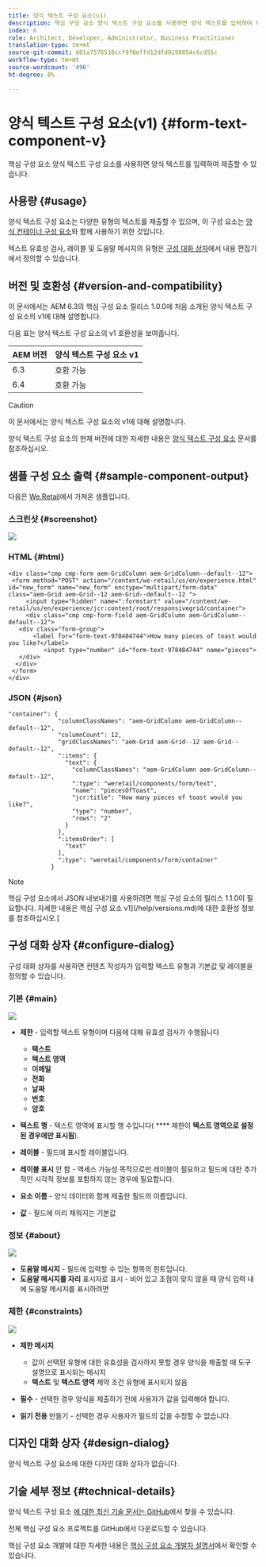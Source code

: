 ```yaml
---
title: 양식 텍스트 구성 요소(v1)
description: 핵심 구성 요소 양식 텍스트 구성 요소를 사용하면 양식 텍스트를 입력하여 제출할 수 있습니다.
index: n
role: Architect, Developer, Administrator, Business Practitioner
translation-type: tm+mt
source-git-commit: d01a7576518ccf9f0effd12dfd8198854c6cd55c
workflow-type: tm+mt
source-wordcount: '496'
ht-degree: 8%

---
```



# 양식 텍스트 구성 요소(v1) {#form-text-component-v}

핵심 구성 요소 양식 텍스트 구성 요소를 사용하면 양식 텍스트를 입력하여 제출할 수 있습니다.

## 사용량 {#usage}

양식 텍스트 구성 요소는 다양한 유형의 텍스트를 제출할 수 있으며, 이 구성 요소는 [양식 컨테이너 구성 요소](form-container-v1.md)와 함께 사용하기 위한 것입니다.

텍스트 유효성 검사, 레이블 및 도움말 메시지의 유형은 [구성 대화 상자](#configure-dialog)에서 내용 편집기에서 정의할 수 있습니다.

## 버전 및 호환성 {#version-and-compatibility}

이 문서에서는 AEM 6.3의 핵심 구성 요소 릴리스 1.0.0에 처음 소개된 양식 텍스트 구성 요소의 v1에 대해 설명합니다.

다음 표는 양식 텍스트 구성 요소의 v1 호환성을 보여줍니다.

| AEM 버전 | 양식 텍스트 구성 요소 v1 |
|--- |--- |
| 6.3 | 호환 가능 |
| 6.4 | 호환 가능 |

>[!CAUTION]
>
>이 문서에서는 양식 텍스트 구성 요소의 v1에 대해 설명합니다.
>
>양식 텍스트 구성 요소의 현재 버전에 대한 자세한 내용은 [양식 텍스트 구성 요소](/help/components/forms/form-text.md) 문서를 참조하십시오.

## 샘플 구성 요소 출력 {#sample-component-output}

다음은 [We.Retail](https://helpx.adobe.com/experience-manager/6-4/sites/developing/using/we-retail.html)에서 가져온 샘플입니다.

### 스크린샷 {#screenshot}

![](/help/assets/chlimage_1-22.png)

### HTML {#html}

```
<div class="cmp cmp-form aem-GridColumn aem-GridColumn--default--12">
 <form method="POST" action="/content/we-retail/us/en/experience.html" id="new_form" name="new_form" enctype="multipart/form-data" class="aem-Grid aem-Grid--12 aem-Grid--default--12 ">
     <input type="hidden" name=":formstart" value="/content/we-retail/us/en/experience/jcr:content/root/responsivegrid/container">
     <div class="cmp cmp-form-field aem-GridColumn aem-GridColumn--default--12">
   <div class="form-group">
       <label for="form-text-978484744">How many pieces of toast would you like?</label>
          <input type="number" id="form-text-978484744" name="pieces">
   </div>
  </div>
 </form>
</div>
```

### JSON {#json}

```
"container": {
              "columnClassNames": "aem-GridColumn aem-GridColumn--default--12",
              "columnCount": 12,
              "gridClassNames": "aem-Grid aem-Grid--12 aem-Grid--default--12",
              ":items": {
                "text": {
                  "columnClassNames": "aem-GridColumn aem-GridColumn--default--12",
                  ":type": "weretail/components/form/text",
                  "name": "piecesOfToast",
                  "jcr:title": "How many pieces of toast would you like?",
                  "type": "number",
                  "rows": "2"
                }
              },
              ":itemsOrder": [
                "text"
              ],
              ":type": "weretail/components/form/container"
            }
```

>[!NOTE]
>
>핵심 구성 요소에서 JSON 내보내기를 사용하려면 핵심 구성 요소의 릴리스 1.1.0이 필요합니다. 자세한 내용은 핵심 구성 요소 v1](/help/versions.md)에 대한 호환성 정보를 참조하십시오.[

## 구성 대화 상자 {#configure-dialog}

구성 대화 상자를 사용하면 컨텐츠 작성자가 입력할 텍스트 유형과 기본값 및 레이블을 정의할 수 있습니다.

### 기본 {#main}

![](/help/assets/chlimage_1-23.png)

* **제한**  - 입력할 텍스트 유형이며 다음에 대해 유효성 검사가 수행됩니다

   * **텍스트**
   * **텍스트 영역**
   * **이메일**
   * **전화**
   * **날짜**
   * **번호**
   * **암호**

* **텍스트 행**  - 텍스트 영역에 표시할 행 수입니다( **** 제한이  **텍스트 영역으로 설정된 경우에만 표시됨**).

* **레이블**  - 필드에 표시할 레이블입니다.
* **레이블 표시**  안 함 - 액세스 가능성 목적으로만 레이블이 필요하고 필드에 대한 추가적인 시각적 정보를 포함하지 않는 경우에 필요합니다.
* **요소 이름**  - 양식 데이터와 함께 제출한 필드의 이름입니다.
* **값**  - 필드에 미리 채워지는 기본값

### 정보 {#about}

![](/help/assets/chlimage_1-24.png)

* **도움말 메시지**  - 필드에 입력할 수 있는 항목의 힌트입니다.
* **도움말 메시지를 자리**  표시자로 표시 - 비어 있고 초점이 맞지 않을 때 양식 입력 내에 도움말 메시지를 표시하려면

### 제한 {#constraints}

![](/help/assets/chlimage_1-25.png)

* **제한 메시지**

   * 값이 선택된 유형에 대한 유효성을 검사하지 못할 경우 양식을 제출할 때 도구 설명으로 표시되는 메시지
   * **텍스트** 및 **텍스트 영역** 제약 조건 유형에 표시되지 않음

* **필수**  - 선택한 경우 양식을 제출하기 전에 사용자가 값을 입력해야 합니다.
* **읽기 전용**  만들기 - 선택한 경우 사용자가 필드의 값을 수정할 수 없습니다.

## 디자인 대화 상자 {#design-dialog}

양식 텍스트 구성 요소에 대한 디자인 대화 상자가 없습니다.

## 기술 세부 정보 {#technical-details}

양식 텍스트 구성 요소 [에 대한 최신 기술 문서는 GitHub](https://github.com/adobe/aem-core-wcm-components/tree/master/content/src/content/jcr_root/apps/core/wcm/components/form/text/v1/text)에서 찾을 수 있습니다.

전체 핵심 구성 요소 프로젝트를 GitHub에서 다운로드할 수 있습니다.

핵심 구성 요소 개발에 대한 자세한 내용은 [핵심 구성 요소 개발자 설명서](/help/developing/overview.md)에서 확인할 수 있습니다.
